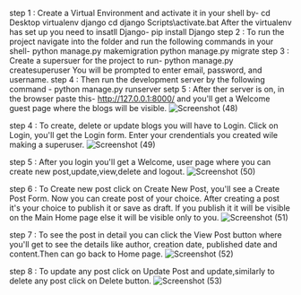step 1 : Create a Virtual Environment and activate it in your shell by-
         cd Desktop
         virtualenv django
         cd django
         Scripts\activate.bat
         After the virtualenv has set up you need to insatll Django-
          pip install Django
step 2 : To run the project navigate into the folder and run the following commands in your shell-
          python manage.py makemigration
          python manage.py migrate
step 3 : Create a supersuer for the project to run-
          python manage.py createsuperuser
          You will be prompted to enter email, password, and username. 
step 4 : Then run the development server by the following command - 
          python manage.py runserver
setp 5 : After ther server is on, in the browser paste this- http://127.0.0.1:8000/  and you'll get a 
         Welcome guest page where the blogs will be visible.
         ![Screenshot (48)](https://github.com/Mansiibhati/Blogs-Django/assets/131988812/71b5c2bb-7b74-4bff-8c25-ea22650a5aec)

step 4 : To create, delete or update blogs you will have to Login. Click on Login, you'll get the Login form. 
         Enter your crendentials you created wile making a superuser.
         ![Screenshot (49)](https://github.com/Mansiibhati/Blogs-Django/assets/131988812/f5ec6094-d9a4-40f6-ba85-440d56ad01eb)

step 5 : After you login you'll get a Welcome, user page where you can create new post,update,view,delete and logout.
         ![Screenshot (50)](https://github.com/Mansiibhati/Blogs-Django/assets/131988812/d5fd4938-a9ac-46cb-85da-d64e166e060f)
         
step 6 : To Create new post click on Create New Post, you'll see a Create Post Form. Now you can create post of your choice.
         After creating a post it's your choice to publish it or save as draft. If you publish it it will be visible on the
         Main Home page else it will be visible only to you.
         ![Screenshot (51)](https://github.com/Mansiibhati/Blogs-Django/assets/131988812/9501f7fd-b4cb-4d79-bc9e-b29bd2600163)
         
step 7 : To see the post in detail you can click the View Post button where you'll get to see the details like author,
         creation date, published date and content.Then can go back to Home page.
         ![Screenshot (52)](https://github.com/Mansiibhati/Blogs-Django/assets/131988812/d6f359e4-b4f4-4909-bce5-a52c89a5a395)
         
step 8 : To update any post click on Update Post and update,similarly to delete any post click on Delete button.
         ![Screenshot (53)](https://github.com/Mansiibhati/Blogs-Django/assets/131988812/48f450f3-faf2-46da-a84c-ac0c2b869e25)

         







